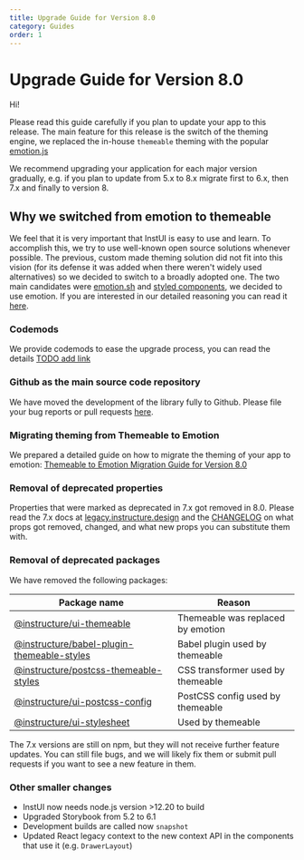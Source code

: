 ```yaml
---
title: Upgrade Guide for Version 8.0
category: Guides
order: 1
---
```


# Upgrade Guide for Version 8.0

Hi!

Please read this guide carefully if you plan to update your app to this release.
The main feature for this release is the switch of the theming engine, we replaced the in-house `themeable` theming with the popular [emotion.js](https://emotion.sh/)

We recommend upgrading your application for each major version gradually, e.g. if you plan to update from 5.x to 8.x migrate first to 6.x, then 7.x and finally to version 8.

## Why we switched from emotion to themeable

We feel that it is very important that InstUI is easy to use and learn. To accomplish this, we try to use well-known open source solutions whenever possible.
The previous, custom made theming solution did not fit into this vision (for its defense it was added when there weren't widely used alternatives)
so we decided to switch to a broadly adopted one. The two main candidates were [emotion.sh](https://emotion.sh) and [styled components](https://styled-components.com), we decided to use emotion.
If you are interested in our detailed reasoning you can read it [here](https://gist.github.com/serikjensen/4ba00b653efac1dbf80543c529adabbc).

### Codemods

We provide codemods to ease the upgrade process, you can read the details [TODO add link]()

### Github as the main source code repository

We have moved the development of the library fully to Github. Please file your bug reports or pull requests [here](https://github.com/instructure/instructure-ui).

### Migrating theming from Themeable to Emotion

We prepared a detailed guide on how to migrate the theming of your app to emotion: [Themeable to Emotion Migration Guide for Version 8.0](#themeable-to-emotion-migration-guide)

### Removal of deprecated properties

Properties that were marked as deprecated in 7.x got removed in 8.0.
Please read the 7.x docs at [legacy.instructure.design](https://legacy.instructure.design) and the [CHANGELOG](#CHANGELOG) on what props got removed, changed, and what new props you can substitute them with.

### Removal of deprecated packages

We have removed the following packages:

| Package name                                                                                                           | Reason                            |
| ---------------------------------------------------------------------------------------------------------------------- | --------------------------------- |
| [@instructure/ui-themeable](https://www.npmjs.com/package/@instructure/ui-themeable)                                   | Themeable was replaced by emotion |
| [@instructure/babel-plugin-themeable-styles](https://www.npmjs.com/package/@instructure/babel-plugin-themeable-styles) | Babel plugin used by themeable    |
| [@instructure/postcss-themeable-styles](https://www.npmjs.com/package/@instructure/postcss-themeable-styles)           | CSS transformer used by themeable |
| [@instructure/ui-postcss-config](https://www.npmjs.com/package/@instructure/ui-postcss-config)                         | PostCSS config used by themeable  |
| [@instructure/ui-stylesheet](https://www.npmjs.com/package/@instructure/ui-stylesheet)                                 | Used by themeable                 |

The 7.x versions are still on npm, but they will not receive further feature updates.
You can still file bugs, and we will likely fix them or submit pull requests if you want to see a new feature in them.

### Other smaller changes

- InstUI now needs node.js version >12.20 to build
- Upgraded Storybook from 5.2 to 6.1
- Development builds are called now `snapshot`
- Updated React legacy context to the new context API in the components that use it (e.g. `DrawerLayout`)

